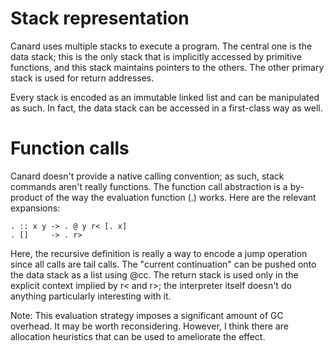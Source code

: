 # Stack representation

Canard uses multiple stacks to execute a program. The central one is the data stack; this is the only stack that is implicitly accessed by primitive functions, and this stack maintains
pointers to the others. The other primary stack is used for return addresses.

Every stack is encoded as an immutable linked list and can be manipulated as such. In fact, the data stack can be accessed in a first-class way as well.

# Function calls

Canard doesn't provide a native calling convention; as such, stack commands aren't really functions. The function call abstraction is a by-product of the way the evaluation function (.) works.
Here are the relevant expansions:

    . :: x y -> . @ y r< [. x]
    . []     -> . r>

Here, the recursive definition is really a way to encode a jump operation since all calls are tail calls. The "current continuation" can be pushed onto the data stack as a list using @cc. The
return stack is used only in the explicit context implied by r< and r>; the interpreter itself doesn't do anything particularly interesting with it.

Note: This evaluation strategy imposes a significant amount of GC overhead. It may be worth reconsidering. However, I think there are allocation heuristics that can be used to ameliorate the
effect.